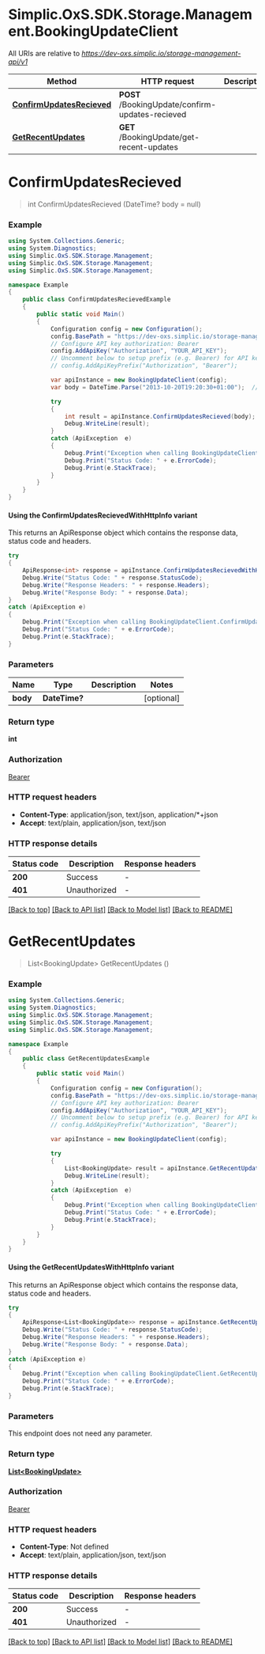 # Simplic.OxS.SDK.Storage.Management.BookingUpdateClient

All URIs are relative to *https://dev-oxs.simplic.io/storage-management-api/v1*

| Method | HTTP request | Description |
|--------|--------------|-------------|
| [**ConfirmUpdatesRecieved**](BookingUpdateClient.md#bookingupdateconfirmupdatesrecievedpost) | **POST** /BookingUpdate/confirm-updates-recieved |  |
| [**GetRecentUpdates**](BookingUpdateClient.md#bookingupdategetrecentupdatesget) | **GET** /BookingUpdate/get-recent-updates |  |

<a id="bookingupdateconfirmupdatesrecievedpost"></a>
# **ConfirmUpdatesRecieved**
> int ConfirmUpdatesRecieved (DateTime? body = null)



### Example
```csharp
using System.Collections.Generic;
using System.Diagnostics;
using Simplic.OxS.SDK.Storage.Management;
using Simplic.OxS.SDK.Storage.Management;
using Simplic.OxS.SDK.Storage.Management;

namespace Example
{
    public class ConfirmUpdatesRecievedExample
    {
        public static void Main()
        {
            Configuration config = new Configuration();
            config.BasePath = "https://dev-oxs.simplic.io/storage-management-api/v1";
            // Configure API key authorization: Bearer
            config.AddApiKey("Authorization", "YOUR_API_KEY");
            // Uncomment below to setup prefix (e.g. Bearer) for API key, if needed
            // config.AddApiKeyPrefix("Authorization", "Bearer");

            var apiInstance = new BookingUpdateClient(config);
            var body = DateTime.Parse("2013-10-20T19:20:30+01:00");  // DateTime? |  (optional) 

            try
            {
                int result = apiInstance.ConfirmUpdatesRecieved(body);
                Debug.WriteLine(result);
            }
            catch (ApiException  e)
            {
                Debug.Print("Exception when calling BookingUpdateClient.ConfirmUpdatesRecieved: " + e.Message);
                Debug.Print("Status Code: " + e.ErrorCode);
                Debug.Print(e.StackTrace);
            }
        }
    }
}
```

#### Using the ConfirmUpdatesRecievedWithHttpInfo variant
This returns an ApiResponse object which contains the response data, status code and headers.

```csharp
try
{
    ApiResponse<int> response = apiInstance.ConfirmUpdatesRecievedWithHttpInfo(body);
    Debug.Write("Status Code: " + response.StatusCode);
    Debug.Write("Response Headers: " + response.Headers);
    Debug.Write("Response Body: " + response.Data);
}
catch (ApiException e)
{
    Debug.Print("Exception when calling BookingUpdateClient.ConfirmUpdatesRecievedWithHttpInfo: " + e.Message);
    Debug.Print("Status Code: " + e.ErrorCode);
    Debug.Print(e.StackTrace);
}
```

### Parameters

| Name | Type | Description | Notes |
|------|------|-------------|-------|
| **body** | **DateTime?** |  | [optional]  |

### Return type

**int**

### Authorization

[Bearer](../README.md#Bearer)

### HTTP request headers

 - **Content-Type**: application/json, text/json, application/*+json
 - **Accept**: text/plain, application/json, text/json


### HTTP response details
| Status code | Description | Response headers |
|-------------|-------------|------------------|
| **200** | Success |  -  |
| **401** | Unauthorized |  -  |

[[Back to top]](#) [[Back to API list]](../README.md#documentation-for-api-endpoints) [[Back to Model list]](../README.md#documentation-for-models) [[Back to README]](../README.md)

<a id="bookingupdategetrecentupdatesget"></a>
# **GetRecentUpdates**
> List&lt;BookingUpdate&gt; GetRecentUpdates ()



### Example
```csharp
using System.Collections.Generic;
using System.Diagnostics;
using Simplic.OxS.SDK.Storage.Management;
using Simplic.OxS.SDK.Storage.Management;
using Simplic.OxS.SDK.Storage.Management;

namespace Example
{
    public class GetRecentUpdatesExample
    {
        public static void Main()
        {
            Configuration config = new Configuration();
            config.BasePath = "https://dev-oxs.simplic.io/storage-management-api/v1";
            // Configure API key authorization: Bearer
            config.AddApiKey("Authorization", "YOUR_API_KEY");
            // Uncomment below to setup prefix (e.g. Bearer) for API key, if needed
            // config.AddApiKeyPrefix("Authorization", "Bearer");

            var apiInstance = new BookingUpdateClient(config);

            try
            {
                List<BookingUpdate> result = apiInstance.GetRecentUpdates();
                Debug.WriteLine(result);
            }
            catch (ApiException  e)
            {
                Debug.Print("Exception when calling BookingUpdateClient.GetRecentUpdates: " + e.Message);
                Debug.Print("Status Code: " + e.ErrorCode);
                Debug.Print(e.StackTrace);
            }
        }
    }
}
```

#### Using the GetRecentUpdatesWithHttpInfo variant
This returns an ApiResponse object which contains the response data, status code and headers.

```csharp
try
{
    ApiResponse<List<BookingUpdate>> response = apiInstance.GetRecentUpdatesWithHttpInfo();
    Debug.Write("Status Code: " + response.StatusCode);
    Debug.Write("Response Headers: " + response.Headers);
    Debug.Write("Response Body: " + response.Data);
}
catch (ApiException e)
{
    Debug.Print("Exception when calling BookingUpdateClient.GetRecentUpdatesWithHttpInfo: " + e.Message);
    Debug.Print("Status Code: " + e.ErrorCode);
    Debug.Print(e.StackTrace);
}
```

### Parameters
This endpoint does not need any parameter.
### Return type

[**List&lt;BookingUpdate&gt;**](BookingUpdate.md)

### Authorization

[Bearer](../README.md#Bearer)

### HTTP request headers

 - **Content-Type**: Not defined
 - **Accept**: text/plain, application/json, text/json


### HTTP response details
| Status code | Description | Response headers |
|-------------|-------------|------------------|
| **200** | Success |  -  |
| **401** | Unauthorized |  -  |

[[Back to top]](#) [[Back to API list]](../README.md#documentation-for-api-endpoints) [[Back to Model list]](../README.md#documentation-for-models) [[Back to README]](../README.md)

